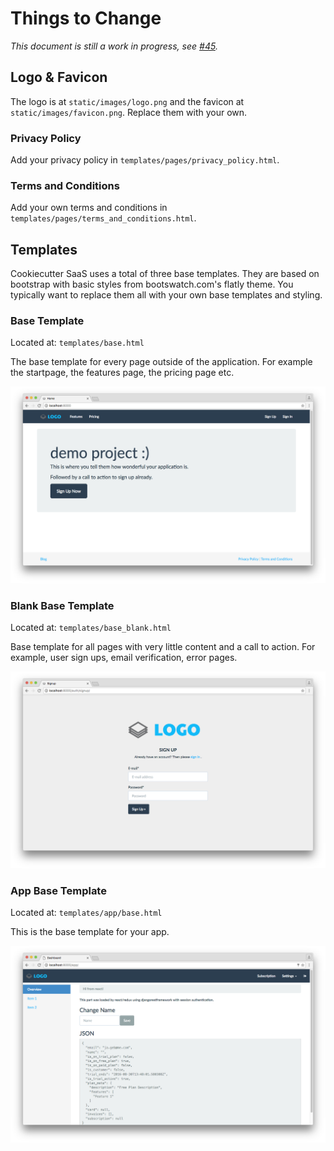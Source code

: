 # Things to Change

*This document is still a work in progress, see [#45](https://github.com/jayfk/cookiecutter-saas/issues/45).*

## Logo & Favicon
The logo is at `static/images/logo.png` and the favicon at `static/images/favicon.png`. Replace them with your own.

### Privacy Policy
Add your privacy policy in `templates/pages/privacy_policy.html`.

### Terms and Conditions
Add your own terms and conditions in `templates/pages/terms_and_conditions.html`.

## Templates
Cookiecutter SaaS uses a total of three base templates. They are based on bootstrap with basic styles from bootswatch.com's flatly theme. You typically want to replace them all with your own base templates and styling.

### Base Template
Located at: `templates/base.html`

The base template for every page outside of the application. For example the startpage, the features page, the pricing page etc.

![index](images/screenshots/index.png)

### Blank Base Template
Located at: `templates/base_blank.html`

Base template for all pages with very little content and a call to action. For example, user sign ups, email verification, error pages.

![sign up](images/screenshots/sign_up.png)

### App Base Template
Located at: `templates/app/base.html`

This is the base template for your app.

![app dashboard react](images/screenshots/app_react_redux.png)
